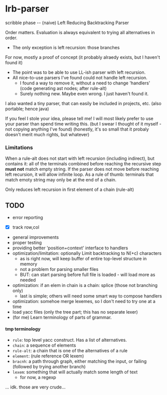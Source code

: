 # lrb-parser
scribble phase -- (naive) Left Reducing Backtracking Parser

Order matters. Evaluation is always equivalent to trying all alternatives in order.
- The only exception is left recursion: those branches 

For now, mostly a proof of concept (it probably alraedy exists, but I haven't found it)
- The point was to be able to use LL-ish parser with left recursion.
- All nice-to-use parsers I've found could not handle left recursion. 
    - I found a way to remove it, without a need to change 'handlers' (code generating ast nodes; after rule-alt)
    - Surely nothing new. Maybe even wrong. I just haven't found it.
    
I also wanted a tiny parser, that can easily be included in projects, etc. (also portable; hence java)

If you feel I stole your idea, please tell me! I will most likely prefer to use your parser than spend time writing this. 
(but I swear I thought of it myself - not copying anything I've found)
(honestly, it's so small that it probaly doesn't merit much rights, but whatever)

### Limitations
When a rule-alt does not start with left recursion (including indirect), but contains it: 
all of the terminals combined before reaching the recursive step **must not** match empty string. 
If the parser does not move before reaching left recursion, it will allow infinite loop.
As a rule of thumb: terminals that match emoty string may only be at the end of a chain.

Only reduces left recursion in first element of a chain (rule-alt)

## TODO
- error reporting
- [x] track row,col
- general improvements
- proper testing
- providing better 'position+context' interface to handlers
- optimization/limitation: optionally Limit backtracking to N(+c) characters
    - as is right now, will keep buffer of entire top-level structure in memory
    - not a problem for parsing smaller files
    - BUT: can start parsing before full file is loaded - will load more as needed
- optimization: if an elem in chain is a chain: splice   (those not branching only)
    - last is simple; others will need some smart way to compose handlers
- optimization: somehoe merge lexemes, so I don't need to try one at a time
- load yacc files (only the tree part; this has no separate lexer)
- (for me) Learn terminology of parts of grammar.

#### tmp terminology
- `rule`: top level yacc construct. Has a list of alternatives.
- `chain`: a sequence of elements
- `rule-alt`: a chain that is one of the alternatives of a rule
- `element`:  (rule reference OR lexem)
- `bracnh`: a path through graph, either matching the input, or failing (followed by trying another branch)
- `lexem`: something that will actually match some length of text
    - for now, a regexp

... idk. those are very crude... 